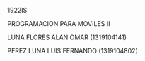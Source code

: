 1922IS

PROGRAMACION PARA MOVILES II

LUNA FLORES ALAN OMAR (1319104141)

PEREZ LUNA LUIS FERNANDO (1319104802)
